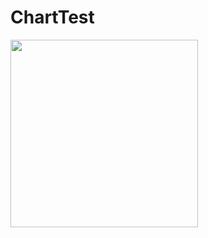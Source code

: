 # ChartTest


<img src="https://user-images.githubusercontent.com/19482674/41355472-909b07f8-6f5c-11e8-8f5d-3ef9256e7eea.gif" width="300">
